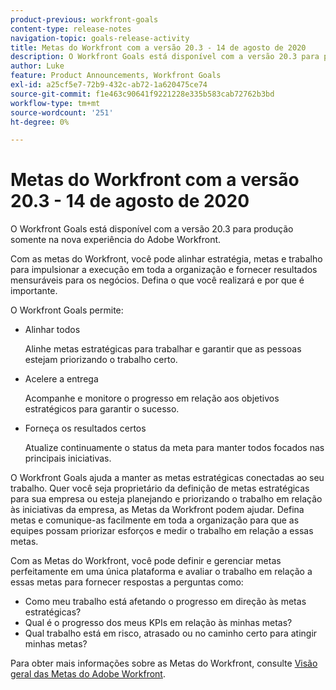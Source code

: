 ```yaml
---
product-previous: workfront-goals
content-type: release-notes
navigation-topic: goals-release-activity
title: Metas do Workfront com a versão 20.3 - 14 de agosto de 2020
description: O Workfront Goals está disponível com a versão 20.3 para produção somente na nova experiência do Adobe Workfront.
author: Luke
feature: Product Announcements, Workfront Goals
exl-id: a25cf5e7-72b9-432c-ab72-1a620475ce74
source-git-commit: f1e463c90641f9221228e335b583cab72762b3bd
workflow-type: tm+mt
source-wordcount: '251'
ht-degree: 0%

---
```


# Metas do Workfront com a versão 20.3 - 14 de agosto de 2020

O Workfront Goals está disponível com a versão 20.3 para produção somente na nova experiência do Adobe Workfront.

Com as metas do Workfront, você pode alinhar estratégia, metas e trabalho para impulsionar a execução em toda a organização e fornecer resultados mensuráveis para os negócios. Defina o que você realizará e por que é importante.

O Workfront Goals permite:

* Alinhar todos

  Alinhe metas estratégicas para trabalhar e garantir que as pessoas estejam priorizando o trabalho certo.

* Acelere a entrega

  Acompanhe e monitore o progresso em relação aos objetivos estratégicos para garantir o sucesso.

* Forneça os resultados certos

  Atualize continuamente o status da meta para manter todos focados nas principais iniciativas.

O Workfront Goals ajuda a manter as metas estratégicas conectadas ao seu trabalho. Quer você seja proprietário da definição de metas estratégicas para sua empresa ou esteja planejando e priorizando o trabalho em relação às iniciativas da empresa, as Metas da Workfront podem ajudar. Defina metas e comunique-as facilmente em toda a organização para que as equipes possam priorizar esforços e medir o trabalho em relação a essas metas.

Com as Metas do Workfront, você pode definir e gerenciar metas perfeitamente em uma única plataforma e avaliar o trabalho em relação a essas metas para fornecer respostas a perguntas como:

* Como meu trabalho está afetando o progresso em direção às metas estratégicas?
* Qual é o progresso dos meus KPIs em relação às minhas metas?
* Qual trabalho está em risco, atrasado ou no caminho certo para atingir minhas metas?

Para obter mais informações sobre as Metas do Workfront, consulte [Visão geral das Metas do Adobe Workfront](../../../workfront-goals/goal-management/wf-goals-overview.md).
